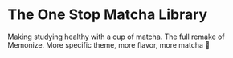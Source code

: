 # The One Stop Matcha Library
Making studying healthy with a cup of matcha. The full remake of Memonize. More specific theme, more flavor, more matcha 🍵
